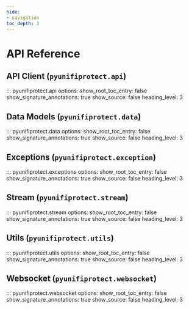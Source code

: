 ```yaml
---
hide:
- navigation
toc_depth: 3
---
```


# API Reference

## API Client (`pyunifiprotect.api`)

::: pyunifiprotect.api
    options:
        show_root_toc_entry: false
        show_signature_annotations: true
        show_source: false
        heading_level: 3

## Data Models (`pyunifiprotect.data`)

::: pyunifiprotect.data
    options:
        show_root_toc_entry: false
        show_signature_annotations: true
        show_source: false
        heading_level: 3

## Exceptions (`pyunifiprotect.exception`)

::: pyunifiprotect.exceptions
    options:
        show_root_toc_entry: false
        show_signature_annotations: true
        show_source: false
        heading_level: 3

## Stream (`pyunifiprotect.stream`)

::: pyunifiprotect.stream
    options:
        show_root_toc_entry: false
        show_signature_annotations: true
        show_source: false
        heading_level: 3

## Utils (`pyunifiprotect.utils`)

::: pyunifiprotect.utils
    options:
        show_root_toc_entry: false
        show_signature_annotations: true
        show_source: false
        heading_level: 3

## Websocket (`pyunifiprotect.websocket`)

::: pyunifiprotect.websocket
    options:
        show_root_toc_entry: false
        show_signature_annotations: true
        show_source: false
        heading_level: 3
